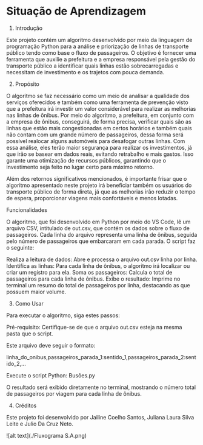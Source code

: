 # Situação de Aprendizagem

1. Introdução

Este projeto contém um algoritmo desenvolvido por meio da linguagem de programação Python para a análise e priorização de linhas de transporte público tendo como base o fluxo de passageiros. O objetivo é fornecer uma ferramenta que auxilie a prefeitura e a empresa responsável pela gestão do transporte público a identificar quais linhas estão sobrecarregadas e necessitam de investimento e os trajetos com pouca demanda.

2. Propósito

O algoritmo se faz necessário como um meio de analisar a qualidade dos serviços oferecidos e também como uma ferramenta de prevenção visto que a prefeitura irá investir um valor considerável para realizar as melhorias nas linhas de ônibus. Por meio do algoritmo, a prefeitura, em conjunto com a empresa de ônibus, conseguirá, de forma precisa, verificar quais são as linhas que estão mais congestionadas em certos horários e também quais não contam com um grande número de passageiros, dessa forma será possível realocar alguns automóveis para desafogar outras linhas. Com essa análise, eles terão maior segurança para realizar os investimentos, já que irão se basear em dados reais, evitando retrabalho e mais gastos. Isso garante uma otimização de recursos públicos, garantindo que o investimento seja feito no lugar certo para máximo retorno.

Além dos retornos significativos mencionados, é importante frisar que o algoritmo apresentado neste projeto irá beneficiar também os usuários do transporte público de forma direta, já que as melhorias irão reduzir o tempo de espera, proporcionar viagens mais confortáveis e menos lotadas.

Funcionalidades

O algoritmo, que foi desenvolvido em Python por meio do VS Code, lê um arquivo CSV, intitulado de out.csv, que contém os dados sobre o fluxo de passageiros. Cada linha do arquivo representa uma linha de ônibus, seguida pelo número de passageiros que embarcaram em cada parada. O script faz o seguinte:

Realiza a leitura de dados: Abre e processa o arquivo out.csv linha por linha.
Identifica as linhas: Para cada linha de ônibus, o algoritmo irá localizar ou criar um registro para ela.
Soma os passageiros: Calcula o total de passageiros para cada linha de ônibus.
Exibe o resultado: Imprime no terminal um resumo do total de passageiros por linha, destacando as que possuem maior volume.

3. Como Usar

Para executar o algoritmo, siga estes passos:


 Pré-requisito: Certifique-se de que o arquivo out.csv esteja na mesma pasta que o script. 

Este arquivo deve seguir o formato: 

linha_do_onibus,passageiros_parada_1:sentido_1,passageiros_parada_2:sentido_2,...


 Execute o script Python:
       Busões.py
    

O resultado será exibido diretamente no terminal, mostrando o número total de passageiros por viagem para cada linha de ônibus.

4. Créditos

Este projeto foi desenvolvido por Jailine Coelho Santos, Juliana Laura Silva Leite e Julio Da Cruz Neto.


![alt text](./Fluxograma S.A.png)

